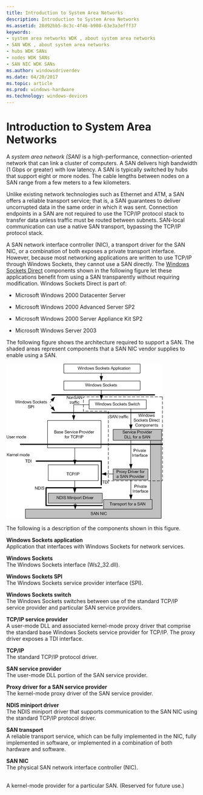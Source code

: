 ```yaml
---
title: Introduction to System Area Networks
description: Introduction to System Area Networks
ms.assetid: 28d92bb5-8c3c-4f46-b908-63e3a3efff37
keywords:
- system area networks WDK , about system area networks
- SAN WDK , about system area networks
- hubs WDK SANs
- nodes WDK SANs
- SAN NIC WDK SANs
ms.author: windowsdriverdev
ms.date: 04/20/2017
ms.topic: article
ms.prod: windows-hardware
ms.technology: windows-devices
---
```


# Introduction to System Area Networks





A *system area network (SAN)* is a high-performance, connection-oriented network that can link a cluster of computers. A SAN delivers high bandwidth (1 Gbps or greater) with low latency. A SAN is typically switched by hubs that support eight or more nodes. The cable lengths between nodes on a SAN range from a few meters to a few kilometers.

Unlike existing network technologies such as Ethernet and ATM, a SAN offers a reliable transport service; that is, a SAN guarantees to deliver uncorrupted data in the same order in which it was sent. Connection endpoints in a SAN are not required to use the TCP/IP protocol stack to transfer data unless traffic must be routed between subnets. SAN-local communication can use a native SAN transport, bypassing the TCP/IP protocol stack.

A SAN network interface controller (NIC), a transport driver for the SAN NIC, or a combination of both exposes a private transport interface. However, because most networking applications are written to use TCP/IP through Windows Sockets, they cannot use a SAN directly. The [Windows Sockets Direct](windows-sockets-direct.md) components shown in the following figure let these applications benefit from using a SAN transparently without requiring modification. Windows Sockets Direct is part of:

-   Microsoft Windows 2000 Datacenter Server

-   Microsoft Windows 2000 Advanced Server SP2

-   Microsoft Windows 2000 Server Appliance Kit SP2

-   Microsoft Windows Server 2003

The following figure shows the architecture required to support a SAN. The shaded areas represent components that a SAN NIC vendor supplies to enable using a SAN.

![diagram illustrating the architecture required to support a system area network (san)](images/wsdpsan.png)

The following is a description of the components shown in this figure.

<a href="" id="windows-sockets-application-------"></a>**Windows Sockets application**   
Application that interfaces with Windows Sockets for network services.

<a href="" id="windows-sockets-------"></a>**Windows Sockets**   
The Windows Sockets interface (Ws2\_32.dll).

<a href="" id="windows-sockets-spi-------"></a>**Windows Sockets SPI**   
The Windows Sockets service provider interface (SPI).

<a href="" id="windows-sockets-switch"></a>**Windows Sockets switch**  
The Windows Sockets switches between use of the standard TCP/IP service provider and particular SAN service providers.

<a href="" id="tcp-ip-service-provider"></a>**TCP/IP service provider**  
A user-mode DLL and associated kernel-mode proxy driver that comprise the standard base Windows Sockets service provider for TCP/IP. The proxy driver exposes a TDI interface.

<a href="" id="tcp-ip"></a>**TCP/IP**  
The standard TCP/IP protocol driver.

<a href="" id="san-service-provider"></a>**SAN service provider**  
The user-mode DLL portion of the SAN service provider.

<a href="" id="proxy-driver-for-a-san-service-provider"></a>**Proxy driver for a SAN service provider**  
The kernel-mode proxy driver of the SAN service provider.

<a href="" id="ndis-miniport-driver"></a>**NDIS miniport driver**  
The NDIS miniport driver that supports communication to the SAN NIC using the standard TCP/IP protocol driver.

<a href="" id="san-transport"></a>**SAN transport**  
A reliable transport service, which can be fully implemented in the NIC, fully implemented in software, or implemented in a combination of both hardware and software.

<a href="" id="san-nic"></a>**SAN NIC**  
The physical SAN network interface controller (NIC).

[]()  
A kernel-mode provider for a particular SAN. (Reserved for future use.)

 

 





